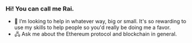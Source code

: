 ### Hi! You can call me Rai.

- 🚁 I’m looking to help in whatever way, big or small. It's so rewarding to use my skills to help people so you'd really be doing me a favor.
- 🖧 Ask me about the Ethereum protocol and blockchain in general.

<!--
**RatanRSur/RatanRSur** is a ✨ _special_ ✨ repository because its `README.md` (this file) appears on your GitHub profile.

Here are some ideas to get you started:

- 🔭 I’m currently working on ...
- 🌱 I’m currently learning ...
- 👯 I’m looking to collaborate on ...
- 🤔 I’m looking for help with ...
- 💬 Ask me about ...
- 📫 How to reach me: ...
- 😄 Pronouns: ...
- ⚡ Fun fact: ...
-->

